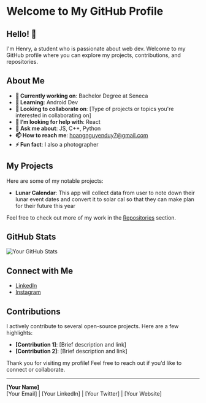 # Welcome to My GitHub Profile

## Hello! 👋

I'm Henry, a student who is passionate about web dev. Welcome to my GitHub profile where you can explore my projects, contributions, and repositories.

## About Me

- **🔭 Currently working on**: Bachelor Degree at Seneca
- **🌱 Learning**: Android Dev
- **👯 Looking to collaborate on**: [Type of projects or topics you're interested in collaborating on]
- **🤔 I’m looking for help with**: React
- **💬 Ask me about**: JS, C++, Python
- **📫 How to reach me**: hoangnguyenduy7@gmail.com
- **⚡ Fun fact**: I also a photographer

## My Projects

Here are some of my notable projects:

- **Lunar Calendar**: This app will collect data from user to note down their lunar event dates and convert it to solar cal so that they can make plan for their future this year

Feel free to check out more of my work in the [Repositories](https://github.com/henryndh?tab=repositories) section.

## GitHub Stats

![Your GitHub Stats](https://github-readme-stats.vercel.app/api?username=yourusername&show_icons=true&hide_title=true&count_private=true&include_all_commits=true)

## Connect with Me

- [LinkedIn](https://www.linkedin.com/in/henryndh/)
- [Instagram](https://www.instagram.com/henrine.png/)

## Contributions

I actively contribute to several open-source projects. Here are a few highlights:

- **[Contribution 1]**: [Brief description and link]
- **[Contribution 2]**: [Brief description and link]

Thank you for visiting my profile! Feel free to reach out if you’d like to connect or collaborate.

---

**[Your Name]**  
[Your Email] | [Your LinkedIn] | [Your Twitter] | [Your Website]
